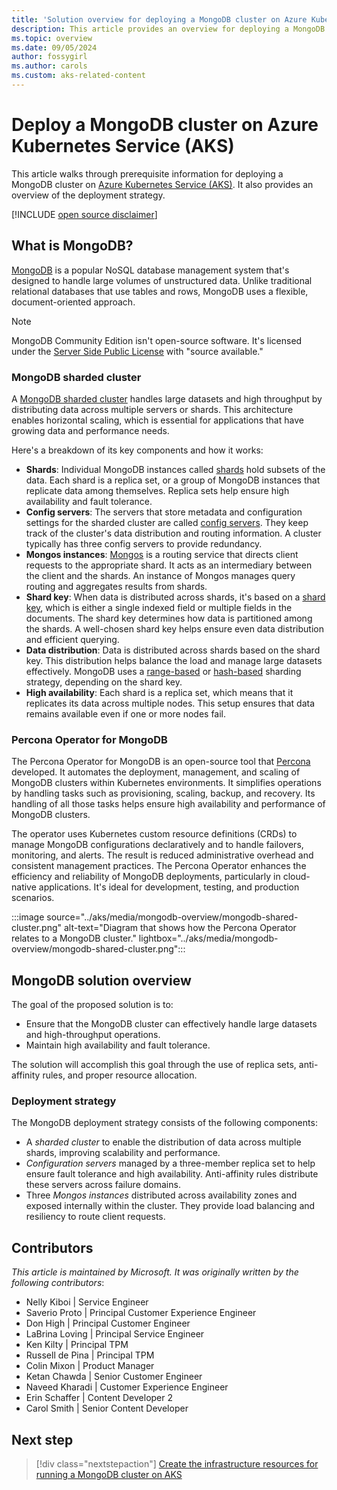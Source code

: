 ```yaml
---
title: 'Solution overview for deploying a MongoDB cluster on Azure Kubernetes Service (AKS)'
description: This article provides an overview for deploying a MongoDB cluster on AKS.
ms.topic: overview
ms.date: 09/05/2024
author: fossygirl
ms.author: carols
ms.custom: aks-related-content
---
```


# Deploy a MongoDB cluster on Azure Kubernetes Service (AKS)

This article walks through prerequisite information for deploying a MongoDB cluster on [Azure Kubernetes Service (AKS)](what-is-aks.md). It also provides an overview of the deployment strategy.

[!INCLUDE [open source disclaimer](./includes/open-source-disclaimer.md)]

## What is MongoDB?

[MongoDB](https://www.mongodb.com/) is a popular NoSQL database management system that's designed to handle large volumes of unstructured data. Unlike traditional relational databases that use tables and rows, MongoDB uses a flexible, document-oriented approach.

> [!NOTE]
> MongoDB Community Edition isn't open-source software. It's licensed under the [Server Side Public License](https://www.mongodb.com/legal/licensing/server-side-public-license) with "source available."

### MongoDB sharded cluster

A [MongoDB sharded cluster](https://www.mongodb.com/docs/manual/core/sharded-cluster-components/) handles large datasets and high throughput by distributing data across multiple servers or shards. This architecture enables horizontal scaling, which is essential for applications that have growing data and performance needs.

Here's a breakdown of its key components and how it works:

* **Shards**: Individual MongoDB instances called [shards](https://www.mongodb.com/docs/manual/core/sharded-cluster-shards/) hold subsets of the data. Each shard is a replica set, or a group of MongoDB instances that replicate data among themselves. Replica sets help ensure high availability and fault tolerance.
* **Config servers**: The servers that store metadata and configuration settings for the sharded cluster are called [config servers](https://www.mongodb.com/docs/manual/core/sharded-cluster-config-servers/). They keep track of the cluster's data distribution and routing information. A cluster typically has three config servers to provide redundancy.
* **Mongos instances**: [Mongos](https://www.mongodb.com/docs/manual/core/sharded-cluster-query-router/) is a routing service that directs client requests to the appropriate shard. It acts as an intermediary between the client and the shards. An instance of Mongos manages query routing and aggregates results from shards.
* **Shard key**: When data is distributed across shards, it's based on a [shard key](https://www.mongodb.com/docs/manual/core/sharding-shard-key/), which is either a single indexed field or multiple fields in the documents. The shard key determines how data is partitioned among the shards. A well-chosen shard key helps ensure even data distribution and efficient querying.
* **Data distribution**: Data is distributed across shards based on the shard key. This distribution helps balance the load and manage large datasets effectively. MongoDB uses a [range-based](https://www.mongodb.com/docs/manual/core/ranged-sharding/) or [hash-based](https://www.mongodb.com/docs/manual/core/hashed-sharding/) sharding strategy, depending on the shard key.
* **High availability**: Each shard is a replica set, which means that it replicates its data across multiple nodes. This setup ensures that data remains available even if one or more nodes fail.

### Percona Operator for MongoDB

The Percona Operator for MongoDB is an open-source tool that [Percona](https://www.percona.com/) developed. It automates the deployment, management, and scaling of MongoDB clusters within Kubernetes environments. It simplifies operations by handling tasks such as provisioning, scaling, backup, and recovery. Its handling of all those tasks helps ensure high availability and performance of MongoDB clusters.

The operator uses Kubernetes custom resource definitions (CRDs) to manage MongoDB configurations declaratively and to handle failovers, monitoring, and alerts. The result is reduced administrative overhead and consistent management practices. The Percona Operator enhances the efficiency and reliability of MongoDB deployments, particularly in cloud-native applications. It's ideal for development, testing, and production scenarios.

:::image source="../aks/media/mongodb-overview/mongodb-shared-cluster.png" alt-text="Diagram that shows how the Percona Operator relates to a MongoDB cluster." lightbox="../aks/media/mongodb-overview/mongodb-shared-cluster.png":::

## MongoDB solution overview

The goal of the proposed solution is to:

* Ensure that the MongoDB cluster can effectively handle large datasets and high-throughput operations.
* Maintain high availability and fault tolerance.

The solution will accomplish this goal through the use of replica sets, anti-affinity rules, and proper resource allocation.

### Deployment strategy

The MongoDB deployment strategy consists of the following components:

* A *sharded cluster* to enable the distribution of data across multiple shards, improving scalability and performance.
* *Configuration servers* managed by a three-member replica set to help ensure fault tolerance and high availability. Anti-affinity rules distribute these servers across failure domains.
* Three *Mongos instances* distributed across availability zones and exposed internally within the cluster. They provide load balancing and resiliency to route client requests.

## Contributors

*This article is maintained by Microsoft. It was originally written by the following contributors*:

* Nelly Kiboi | Service Engineer
* Saverio Proto | Principal Customer Experience Engineer
* Don High | Principal Customer Engineer
* LaBrina Loving | Principal Service Engineer
* Ken Kilty | Principal TPM
* Russell de Pina | Principal TPM
* Colin Mixon | Product Manager
* Ketan Chawda | Senior Customer Engineer
* Naveed Kharadi | Customer Experience Engineer
* Erin Schaffer | Content Developer 2
* Carol Smith | Senior Content Developer

## Next step

> [!div class="nextstepaction"]
> [Create the infrastructure resources for running a MongoDB cluster on AKS](./create-mongodb-infrastructure.md)
